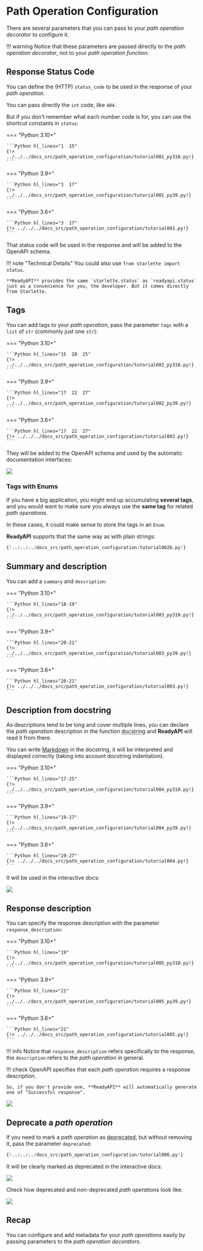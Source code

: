 # Path Operation Configuration

There are several parameters that you can pass to your _path operation decorator_ to configure it.

!!! warning
Notice that these parameters are passed directly to the _path operation decorator_, not to your _path operation function_.

## Response Status Code

You can define the (HTTP) `status_code` to be used in the response of your _path operation_.

You can pass directly the `int` code, like `404`.

But if you don't remember what each number code is for, you can use the shortcut constants in `status`:

=== "Python 3.10+"

    ```Python hl_lines="1  15"
    {!> ../../../docs_src/path_operation_configuration/tutorial001_py310.py!}
    ```

=== "Python 3.9+"

    ```Python hl_lines="3  17"
    {!> ../../../docs_src/path_operation_configuration/tutorial001_py39.py!}
    ```

=== "Python 3.6+"

    ```Python hl_lines="3  17"
    {!> ../../../docs_src/path_operation_configuration/tutorial001.py!}
    ```

That status code will be used in the response and will be added to the OpenAPI schema.

!!! note "Technical Details"
You could also use `from starlette import status`.

    **ReadyAPI** provides the same `starlette.status` as `readyapi.status` just as a convenience for you, the developer. But it comes directly from Starlette.

## Tags

You can add tags to your _path operation_, pass the parameter `tags` with a `list` of `str` (commonly just one `str`):

=== "Python 3.10+"

    ```Python hl_lines="15  20  25"
    {!> ../../../docs_src/path_operation_configuration/tutorial002_py310.py!}
    ```

=== "Python 3.9+"

    ```Python hl_lines="17  22  27"
    {!> ../../../docs_src/path_operation_configuration/tutorial002_py39.py!}
    ```

=== "Python 3.6+"

    ```Python hl_lines="17  22  27"
    {!> ../../../docs_src/path_operation_configuration/tutorial002.py!}
    ```

They will be added to the OpenAPI schema and used by the automatic documentation interfaces:

<img src="/img/tutorial/path-operation-configuration/image01.png">

### Tags with Enums

If you have a big application, you might end up accumulating **several tags**, and you would want to make sure you always use the **same tag** for related _path operations_.

In these cases, it could make sense to store the tags in an `Enum`.

**ReadyAPI** supports that the same way as with plain strings:

```Python hl_lines="1  8-10  13  18"
{!../../../docs_src/path_operation_configuration/tutorial002b.py!}
```

## Summary and description

You can add a `summary` and `description`:

=== "Python 3.10+"

    ```Python hl_lines="18-19"
    {!> ../../../docs_src/path_operation_configuration/tutorial003_py310.py!}
    ```

=== "Python 3.9+"

    ```Python hl_lines="20-21"
    {!> ../../../docs_src/path_operation_configuration/tutorial003_py39.py!}
    ```

=== "Python 3.6+"

    ```Python hl_lines="20-21"
    {!> ../../../docs_src/path_operation_configuration/tutorial003.py!}
    ```

## Description from docstring

As descriptions tend to be long and cover multiple lines, you can declare the _path operation_ description in the function <abbr title="a multi-line string as the first expression inside a function (not assigned to any variable) used for documentation">docstring</abbr> and **ReadyAPI** will read it from there.

You can write <a href="https://en.wikipedia.org/wiki/Markdown" class="external-link" target="_blank">Markdown</a> in the docstring, it will be interpreted and displayed correctly (taking into account docstring indentation).

=== "Python 3.10+"

    ```Python hl_lines="17-25"
    {!> ../../../docs_src/path_operation_configuration/tutorial004_py310.py!}
    ```

=== "Python 3.9+"

    ```Python hl_lines="19-27"
    {!> ../../../docs_src/path_operation_configuration/tutorial004_py39.py!}
    ```

=== "Python 3.6+"

    ```Python hl_lines="19-27"
    {!> ../../../docs_src/path_operation_configuration/tutorial004.py!}
    ```

It will be used in the interactive docs:

<img src="/img/tutorial/path-operation-configuration/image02.png">

## Response description

You can specify the response description with the parameter `response_description`:

=== "Python 3.10+"

    ```Python hl_lines="19"
    {!> ../../../docs_src/path_operation_configuration/tutorial005_py310.py!}
    ```

=== "Python 3.9+"

    ```Python hl_lines="21"
    {!> ../../../docs_src/path_operation_configuration/tutorial005_py39.py!}
    ```

=== "Python 3.6+"

    ```Python hl_lines="21"
    {!> ../../../docs_src/path_operation_configuration/tutorial005.py!}
    ```

!!! info
Notice that `response_description` refers specifically to the response, the `description` refers to the _path operation_ in general.

!!! check
OpenAPI specifies that each _path operation_ requires a response description.

    So, if you don't provide one, **ReadyAPI** will automatically generate one of "Successful response".

<img src="/img/tutorial/path-operation-configuration/image03.png">

## Deprecate a _path operation_

If you need to mark a _path operation_ as <abbr title="obsolete, recommended not to use it">deprecated</abbr>, but without removing it, pass the parameter `deprecated`:

```Python hl_lines="16"
{!../../../docs_src/path_operation_configuration/tutorial006.py!}
```

It will be clearly marked as deprecated in the interactive docs:

<img src="/img/tutorial/path-operation-configuration/image04.png">

Check how deprecated and non-deprecated _path operations_ look like:

<img src="/img/tutorial/path-operation-configuration/image05.png">

## Recap

You can configure and add metadata for your _path operations_ easily by passing parameters to the _path operation decorators_.
